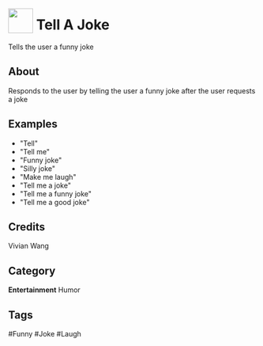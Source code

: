 # <img src="https://raw.githack.com/FortAwesome/Font-Awesome/master/svgs/solid/laugh.svg" card_color="#29828C" width="50" height="50" style="vertical-align:bottom"/> Tell A Joke
Tells the user a funny joke

## About
Responds to the user by telling the user a funny joke after the user requests a joke

## Examples
* "Tell"
* "Tell me"
* "Funny joke"
* "Silly joke"
* "Make me laugh"
* "Tell me a joke"
* "Tell me a funny joke"
* "Tell me a good joke"

## Credits
Vivian Wang

## Category
**Entertainment**
Humor

## Tags
#Funny
#Joke
#Laugh

